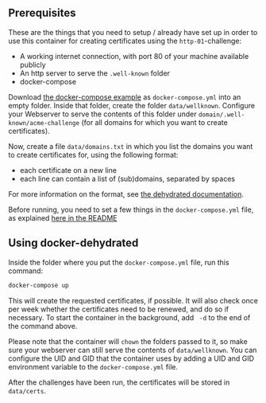 ## Prerequisites

These are the things that you need to setup / already have set up in order to
use this container for creating certificates using the `http-01`-challenge:

- A working internet connection, with port 80 of your machine available publicly
- An http server to serve the `.well-known` folder
- docker-compose

Download [the docker-compose example](https://raw.githubusercontent.com/matrix-org/docker-dehydrated/master/examples/docker-compose.http-01.yml)
as `docker-compose.yml` into an empty folder. Inside that folder, create the folder `data/wellknown`.
Configure your Webserver to serve the contents of this folder under `domain/.well-known/acme-challenge`
(for all domains for which you want to create certificates).

Now, create a file `data/domains.txt` in which you list the domains you want to create certificates for,
using the following format:

- each certificate on a new line
- each line can contain a list of (sub)domains, separated by spaces

For more information on the format, see [the dehydrated documentation](https://github.com/lukas2511/dehydrated/blob/master/docs/domains_txt.md).

Before running, you need to set a few things in the `docker-compose.yml` file,
as explained [here in the README](https://github.com/matrix-org/docker-dehydrated#behaviour)

## Using docker-dehydrated

Inside the folder where you put the `docker-compose.yml` file, run this command:

```bash
docker-compose up
```

This will create the requested certificates, if possible.
It will also check once per week whether the certificates need to be renewed,
and do so if necessary. To start the container in the background, add ` -d`
to the end of the command above.

Please note that the container will `chown` the folders passed to it, so make sure your webserver can
still serve the contents of `data/wellknown`. You can configure the UID and GID
that the container uses by adding a UID and GID environment variable to the
`docker-compose.yml` file.

After the challenges have been run, the certificates will be stored in `data/certs`.

